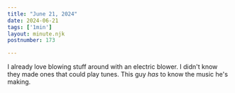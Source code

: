 ```yaml
---
title: "June 21, 2024"
date: 2024-06-21
tags: ['1min']
layout: minute.njk
postnumber: 173

---
```


I already love blowing stuff around with an electric blower. I didn't know they made ones that could play tunes. This guy *has* to know the music he's making. 